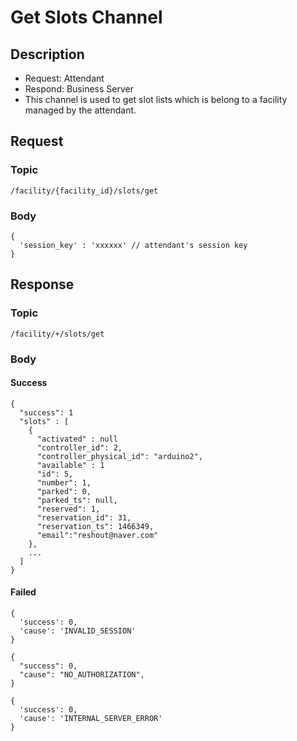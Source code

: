 # Get Slots Channel

## Description

- Request: Attendant
- Respond: Business Server
- This channel is used to get slot lists which is belong to a facility managed by the attendant.

## Request

### Topic

```
/facility/{facility_id}/slots/get
```

### Body
```
{
  'session_key' : 'xxxxxx' // attendant's session key
}
```

## Response

### Topic

```
/facility/+/slots/get
```

### Body

#### Success

```
{
  "success": 1
  "slots" : [
    {
      "activated" : null
      "controller_id": 2,
      "controller_physical_id": "arduino2",
      "available" : 1
      "id": 5,
      "number": 1,
      "parked": 0,
      "parked_ts": null,
      "reserved": 1,
      "reservation_id": 31,
      "reservation_ts": 1466349,
      "email":"reshout@naver.com"
    },
    ...
  ]
}
```

#### Failed

```
{
  'success': 0,
  'cause': 'INVALID_SESSION'
}
```

```
{
  "success": 0,
  "cause": "NO_AUTHORIZATION",
}
```

```
{
  'success': 0,
  'cause': 'INTERNAL_SERVER_ERROR'
}
```
